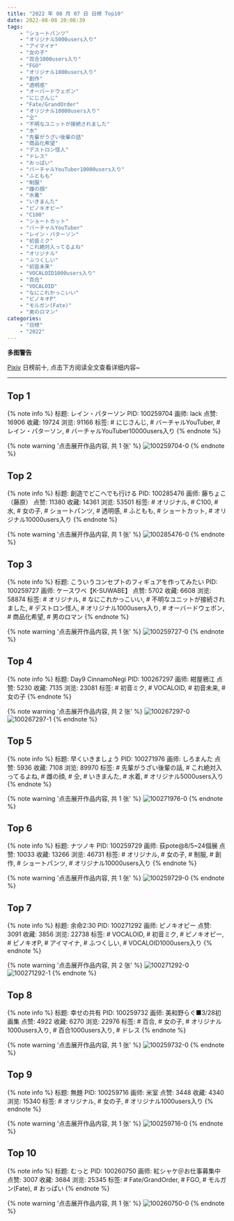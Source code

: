 ```yaml
---
title: "2022 年 08 月 07 日 日榜 Top10"
date: 2022-08-08 20:08:39
tags:
    - "ショートパンツ"
    - "オリジナル5000users入り"
    - "アイマイナ"
    - "女の子"
    - "百合1000users入り"
    - "FGO"
    - "オリジナル1000users入り"
    - "創作"
    - "透明感"
    - "オーバードウェポン"
    - "にじさんじ"
    - "Fate/GrandOrder"
    - "オリジナル10000users入り"
    - "仝"
    - "不明なユニットが接続されました"
    - "水"
    - "先輩がうざい後輩の話"
    - "商品化希望"
    - "デストロン怪人"
    - "ドレス"
    - "おっぱい"
    - "バーチャルYouTuber10000users入り"
    - "ふともも"
    - "制服"
    - "雌の顔"
    - "水着"
    - "いきまんた"
    - "ピノキオピー"
    - "C100"
    - "ショートカット"
    - "バーチャルYouTuber"
    - "レイン・パターソン"
    - "初音ミク"
    - "これ絶対入ってるよね"
    - "オリジナル"
    - "ふつくしい"
    - "初音未来"
    - "VOCALOID1000users入り"
    - "百合"
    - "VOCALOID"
    - "なにこれかっこいい"
    - "ピノキオP"
    - "モルガン(Fate)"
    - "男のロマン"
categories:
    - "日榜"
    - "2022"
---
```


<i class="fa fa-triangle-exclamation"></i>**多图警告**<i class="fa fa-triangle-exclamation"></i>

[Pixiv]("https://www.pixiv.net/) 日榜前十, 点击下方阅读全文查看详细内容~

<!-- more -->

---

## Top 1

{% note info %}
标题: レイン・パターソン
PID: 100259704 画师: lack
点赞: 16906 收藏: 19724 浏览: 91166
标签: # にじさんじ, # バーチャルYouTuber, # レイン・パターソン, # バーチャルYouTuber10000users入り
{% endnote %}

{% note warning '点击展开作品内容, 共 1 张' %}
![100259704-0](https://i.pixiv.re/img-original/img/2022/08/06/00/00/18/100259704_p0.png)
{% endnote %}

## Top 2

{% note info %}
标题: 創造でどこへでも行ける
PID: 100285476 画师: 藤ちょこ（藤原）
点赞: 11380 收藏: 14361 浏览: 53501
标签: # オリジナル, # C100, # 水, # 女の子, # ショートパンツ, # 透明感, # ふともも, # ショートカット, # オリジナル10000users入り
{% endnote %}

{% note warning '点击展开作品内容, 共 1 张' %}
![100285476-0](https://i.pixiv.re/img-original/img/2022/08/07/00/00/19/100285476_p0.png)
{% endnote %}

## Top 3

{% note info %}
标题: こういうコンセプトのフィギュアを作ってみたい
PID: 100259727 画师: ケースワベ【K-SUWABE】
点赞: 5702 收藏: 6608 浏览: 58874
标签: # オリジナル, # なにこれかっこいい, # 不明なユニットが接続されました, # デストロン怪人, # オリジナル1000users入り, # オーバードウェポン, # 商品化希望, # 男のロマン
{% endnote %}

{% note warning '点击展开作品内容, 共 1 张' %}
![100259727-0](https://i.pixiv.re/img-original/img/2022/08/06/00/00/21/100259727_p0.jpg)
{% endnote %}

## Top 4

{% note info %}
标题: Day9 CinnamoNegi
PID: 100267297 画师: 紺屋鴉江
点赞: 5230 收藏: 7135 浏览: 23081
标签: # 初音ミク, # VOCALOID, # 初音未来, # 女の子
{% endnote %}

{% note warning '点击展开作品内容, 共 2 张' %}
![100267297-0](https://i.pixiv.re/img-original/img/2022/08/06/09/44/46/100267297_p0.jpg)
![100267297-1](https://i.pixiv.re/img-original/img/2022/08/06/09/44/46/100267297_p1.jpg)
{% endnote %}

## Top 5

{% note info %}
标题: 早くいきましょう
PID: 100271976 画师: しろまんた
点赞: 5936 收藏: 7108 浏览: 89970
标签: # 先輩がうざい後輩の話, # これ絶対入ってるよね, # 雌の顔, # 仝, # いきまんた, # 水着, # オリジナル5000users入り
{% endnote %}

{% note warning '点击展开作品内容, 共 1 张' %}
![100271976-0](https://i.pixiv.re/img-original/img/2022/08/06/14/44/35/100271976_p0.png)
{% endnote %}

## Top 6

{% note info %}
标题: ナツノキ
PID: 100259729 画师: 荻pote@8/5~24個展
点赞: 10033 收藏: 13266 浏览: 46731
标签: # オリジナル, # 女の子, # 制服, # 創作, # ショートパンツ, # オリジナル10000users入り
{% endnote %}

{% note warning '点击展开作品内容, 共 1 张' %}
![100259729-0](https://i.pixiv.re/img-original/img/2022/08/06/00/00/21/100259729_p0.jpg)
{% endnote %}

## Top 7

{% note info %}
标题: 余命2:30
PID: 100271292 画师: ピノキオピー
点赞: 3091 收藏: 3856 浏览: 22738
标签: # VOCALOID, # 初音ミク, # ピノキオピー, # ピノキオP, # アイマイナ, # ふつくしい, # VOCALOID1000users入り
{% endnote %}

{% note warning '点击展开作品内容, 共 2 张' %}
![100271292-0](https://i.pixiv.re/img-original/img/2022/08/06/14/02/57/100271292_p0.jpg)
![100271292-1](https://i.pixiv.re/img-original/img/2022/08/06/14/02/57/100271292_p1.jpg)
{% endnote %}

## Top 8

{% note info %}
标题: 幸せの共有
PID: 100259732 画师: 美和野らぐ■3/28初画集
点赞: 4922 收藏: 6270 浏览: 22976
标签: # 百合, # 女の子, # オリジナル1000users入り, # 百合1000users入り, # ドレス
{% endnote %}

{% note warning '点击展开作品内容, 共 1 张' %}
![100259732-0](https://i.pixiv.re/img-original/img/2022/08/06/00/00/21/100259732_p0.png)
{% endnote %}

## Top 9

{% note info %}
标题: 無題
PID: 100259716 画师: 米室
点赞: 3448 收藏: 4340 浏览: 15340
标签: # オリジナル, # 女の子, # オリジナル1000users入り
{% endnote %}

{% note warning '点击展开作品内容, 共 1 张' %}
![100259716-0](https://i.pixiv.re/img-original/img/2022/08/06/00/28/34/100259716_p0.jpg)
{% endnote %}

## Top 10

{% note info %}
标题: むっと
PID: 100260750 画师: 紅シャケ＠お仕事募集中
点赞: 3007 收藏: 3684 浏览: 25345
标签: # Fate/GrandOrder, # FGO, # モルガン(Fate), # おっぱい
{% endnote %}

{% note warning '点击展开作品内容, 共 1 张' %}
![100260750-0](https://i.pixiv.re/img-original/img/2022/08/06/00/28/30/100260750_p0.jpg)
{% endnote %}
